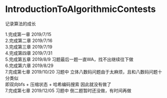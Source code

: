 ﻿# IntroductionToAlgorithmicContests  
记录算法的成长  

1.完成第一章 2019/7/15  
2.完成第二章 2019/7/16  
3.完成第三章 2019/7/19  
4.完成第四章 2019/7/31  
5.完成第五章 2019/8/9 习题最后一题一直WA，找不出继续往下做  
6.完成第六章 2019/8/29  
7.完成第七章 2019/10/20 习题中 立体八数码问题由于太麻烦，且和八数码问题十分类似  
即双向bfs + 压缩状态 + 哈希编码搜索 因此就没有做了  
7.完成第七章 2019/12/05 习题中 倒二题暂时还没做，有时间再做
